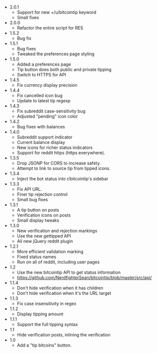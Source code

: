  * 2.0.1
   * Support for new +/u/bitcointip keyword
   * Small fixes
 * 2.0.0
   * Refactor the entire script for RES
 * 1.5.2
   * Bug fix
 * 1.5.1
   * Bug fixes
   * Tweaked the preferences page styling
 * 1.5.0
   * Added a preferences page
   * Tip button does both public and private tipping
   * Switch to HTTPS for API
 * 1.4.5
   * Fix currency display precision
 * 1.4.4
   * Fix cancelled icon bug
   * Update to latest tip regexp
 * 1.4.3
   * Fix subreddit case-sensitivity bug
   * Adjusted "pending" icon color
 * 1.4.2
   * Bug fixes with balances
 * 1.4.0
   * Subreddit support indicator
   * Current balance display
   * New icons for richer status indicators
   * Support for reddit https (https everywhere).
 * 1.3.5
   * Drop JSONP for CORS to increase safety.
   * Attempt to link to source tip from tipped icons.
 * 1.3.4
   * Inject the bot status into r/bitcointip's sidebar
 * 1.3.3
   * Fix API URL.
   * Finer tip rejection control
   * Small bug fixes
 * 1.3.1
   * A tip button on posts
   * Verification icons on posts
   * Small display tweaks
 * 1.3.0
   * New verification and rejection markings
   * Use the new gettipped API
   * All new jQuery reddit plugin
 * 1.2.1
   * More efficient validation marking
   * Fixed status names
   * Run on all of reddit, including user pages
 * 1.2
   * Use the new bitcointip API to get status information
   * https://github.com/NerdfighterSean/bitcointip/blob/master/src/api/
 * 1.1.4
   * Don't hide verification when it has children
   * Don't hide verification when it's the URL target
 * 1.1.3
   * Fix case insensitivity in regex
 * 1.1.2
   * Display tipping amount
 * 1.1.1
   * Support the full tipping syntax
 * 1.1
   * Hide verification posts, inlining the verification
 * 1.0
   * Add a "tip bitcoins" button.
